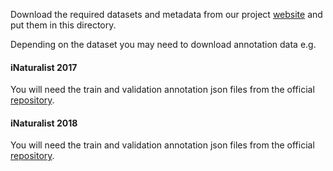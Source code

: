 Download the required datasets and metadata from our project [website](http://www.vision.caltech.edu/~macaodha/projects/geopriors/index.html) and put them in this directory.  

Depending on the dataset you may need to download annotation data e.g.

#### iNaturalist 2017
You will need the train and validation annotation json files from the official [repository](https://github.com/visipedia/inat_comp/tree/master/2017).  

#### iNaturalist 2018
You will need the train and validation annotation json files from the official [repository](https://github.com/visipedia/inat_comp/tree/master/2018).  
